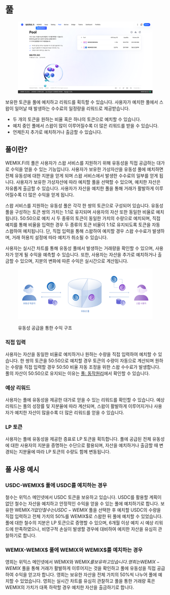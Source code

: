 # 풀

<figure><img src="../../.gitbook/assets/pool.png" alt=""><figcaption></figcaption></figure>

보유한 토큰을 풀에 예치하고 리워드를 획득할 수 있습니다. 사용자가 예치한 풀에서 스왑이 일어날 때 발생하는 수수료의 일정량을 리워드로 제공받습니다.

* 두 개의 토큰을 원하는 비율 혹은 하나의 토큰으로 예치할 수 있습니다.
* 예치 중인 풀에서 스왑이 많이 이루어질수록 더 많은 리워드를 받을 수 있습니다.
* 언제든지 추가로 예치하거나 출금할 수 있습니다.

## 풀이란?

WEMIX.Fi의 풀은 사용자가 스왑 서비스를 지원하기 위해 유동성을 직접 공급하는 대가로 수익을 얻을 수 있는 기능입니다. 사용자가 보유한 가상자산을 유동성 풀에 예치하면 전체 유동성에 대한 지분을 얻게 되며 스왑 서비스에서 발생한 수수료의 일부를 얻게 됩니다. 사용자가 보유한 가상자산에 따라 예치할 풀을 선택할 수 있으며, 예치한 자산은 자유롭게 출금할 수 있습니다. 사용자가 자산을 예치한 풀을 통해 거래가 활발하게 이루어질수록 더 많은 수익을 얻게 됩니다.

스왑 서비스를 지원하는 유동성 풀은 각각 한 쌍의 토큰으로 구성되어 있습니다. 유동성 풀을 구성하는 토큰 쌍의 가치는 1:1로 유지되며 사용자의 자산 또한 동일한 비율로 예치됩니다. 50:50으로 예치 시 두 종류의 토큰이 동일한 가치의 수량으로 예치되며, 직접 예치를 통해 비율을 입력한 경우 두 종류의 토큰 비율이 1:1로 유지되도록 토큰을 자동 스왑하여 예치됩니다. 단, 직접 입력을 통해 스왑하여 예치할 경우 스왑 수수료가 발생하며, 거래 허용치 설정에 따라 예치가 취소될 수 있습니다.

사용자는 실시간 차트를 통해 유동성 풀에서 발생하는 거래량을 확인할 수 있으며, 사용자가 얻게 될 수익을 예측할 수 있습니다. 또한, 사용자는 자산을 추가로 예치하거나 출금할 수 있으며, 지분의 변화에 따른 수익은 실시간으로 계산됩니다.

<figure><img src="../../.gitbook/assets/02_Pool.png" alt=""><figcaption><p>유동성 공급을 통한 수익 구조</p></figcaption></figure>

### 직접 입력

사용자는 자산을 동일한 비율로 예치하거나 원하는 수량을 직접 입력하여 예치할 수 있습니다. 한 쌍의 토큰을 50:50으로 예치할 경우 토큰의 수량이 자동으로 계산되며 원하는 수량을 직접 입력할 경우 50:50 비율 자동 조정을 위한 스왑 수수료가 발생합니다. 풀의 자산이 50:50으로 유지되는 이유는 [풀: 동작원리](how-it-works.md)에서 확인할 수 있습니다.

### 예상 리워드

사용자는 풀에 유동성을 제공한 대가로 얻을 수 있는 리워드를 확인할 수 있습니다. 예상 리워드는 풀의 성장률 및 지분율에 따라 계산되며, 스왑이 활발하게 이루어지거나 사용자가 예치한 자산이 많을수록 더 많은 리워드를 얻을 수 있습니다.

### LP 토큰

사용자는 풀에 유동성을 제공한 증표로 LP 토큰을 획득합니다. 풀에 공급된 전체 유동성에 대한 사용자의 지분을 증명하는 수단으로 활용되며, 자산을 예치하거나 출금할 때 변경되는 지분율에 따라 LP 토큰의 수량도 함께 변동됩니다.

## 풀 사용 예시

### **USDC-WEMIX$ 풀에 USDC를 예치하는 경우**

철수는 위믹스 메인넷에서 USDC 토큰을 보유하고 있습니다. USDC를 활용할 계획이 없던 철수는 자산을 예치하고 안정적인 수익을 얻을 수 있는 풀에 예치하기로 합니다. 보유한 WEMIX$가 없던 철수는 USDC-WEMIX$ 풀을 선택한 후 예치할 USDC의 수량을 직접 입력하고 전체 가치의 50%를 WEMIX$로 스왑한 뒤 풀에 예치할 수 있었습니다. 풀에 대한 철수의 지분은 LP 토큰으로 증명할 수 있으며, 6개월 이상 예치 시 예상 리워드에 만족하였으나, 비영구적 손실이 발생할 경우에 대비하여 예치한 자산을 유심히 관찰하기로 합니다.

### **WEMIX-WEMIX$ 풀에 WEMIX와 WEMIX$를 예치하는 경우**

영희는 위믹스 메인넷에서 WEMIX와 WEMIX$를  보유하고 있습니다. 영희는 WEMIX-WEMIX$ 풀을 통해 거래가 활발하게 이루어지는 것을 확인하고 풀에 유동성을 직접 공급하여 수익을 얻고자 합니다. 영희는 보유한 자산을 전체 가치의 50%씩 나누어 풀에 예치할 수 있었습니다. 영희는 실시간 차트를 유심히 관찰하고 풀을 통한 거래량 혹은 WEMIX의 가치가 대폭 하락할 경우 예치한 자산을 출금하기로 합니다.
